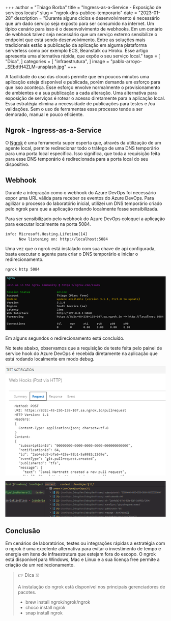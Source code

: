 +++
author = "Thiago Borba"
title = "Ingress-as-a-Service - Exposição de serviços locais"
slug = "ngrok-dns-publico-temporario"
date = "2023-01-28"
description = "Durante alguns ciclos e desenvolvimento é necessário que um dado serviço seja exposto para ser consumido na internet. Um típico cenário para isso é o desenvolvimento de webhooks. Em um cenário de webhook talvez seja necessário que um serviço externo sensibilize o endpoint que está sendo desenvolvimento. Entre as soluções mais tradicionais estão a publicação da aplicação em alguma plataforma serverless como por exemplo ECS, Beanstalk ou Hiroku. Esse artigo apresenta uma alternativa rápida, que expõe o seu serviço local."
tags = [
"Dica",
]
categories = [
"infraestrutura",
]
image = "pablo-arroyo-_SEbdtH4ZLM-unsplash.jpg"
+++

A facilidade do uso das clouds permite que em poucos minutos uma aplicação esteja disponível e publicada, porém demanda um esforço para que isso aconteça. Esse esforço envolve normalmente o provisionamento de ambientes e a sua publicação a cada alteração.
Uma alternativa para exposição de serviços é rotear o acesso diretamente para a aplicação local. Essa estratégia elimina a necessidade de publicações para testes e /ou validações. Sem o uso de ferramentas esse processo tende a ser demorado, manual e pouco eficiente.

## Ngrok - Ingress-as-a-Service
O [Ngrok](https://ngrok.com/) é uma ferramenta super esperta que, através da utilização de um agente local, permite redirecionar todo o tráfego de uma DNS temporãrio para uma porta local específica. 
Isso significa, que toda a requisição feita para esse DNS temporário é redirecionada para a porta local do seu dispositivo.


## Webhook
Durante a integração como o webhook do Azure DevOps foi necessário expor uma URL válida para receber os eventos do Azure DevOps. Para agilizar o processo do laboratório inicial, utilizei um DNS temporário criado pelo ngrok para que a aplicação rodando localmente fosse sensibilizada.

Para ser sensibilizado pelo webhook do Azure DevOps coloquei a aplicação para executar localmente na porta 5084.
```
info: Microsoft.Hosting.Lifetime[14]
      Now listening on: http://localhost:5084
```

Uma vez que o ngrok está instalado com sua chave de api configurada, basta executar o agente para criar o DNS temporário e iniciar o redirecionamento.
```bash
ngrok http 5084
```

![](assets/2023-01-29-16-07-43.png)

Em alguns segundos o redirecionamento está concluído.

No teste abaixo, observamos que a requisição de teste feita pelo painel de service hook do Azure DevOps é recebida diretamente na aplicação que está rodando localmente em modo debug.

![](assets/2023-01-29-16-11-59.png)

![](assets/2023-01-29-16-11-31.png)

## Conclusão
Em cenários de laboratórios, testes ou integrações rápidas a estratégia com o ngrok é uma excelente alternativa para evitar o investimento de tempo e energia em itens de infraestrutura que estejam fora do escopo. O ngrok está disponível para Windows, Mac e Linux e a sua licença free permite a criação de um redirecionamento.

> 👉 Dica ☠️
> 
> A instalação do ngrok está disponível nos principais gerenciadores de pacotes.
> - brew install ngrok/ngrok/ngrok
> - choco install ngrok
> -  snap install ngrok

